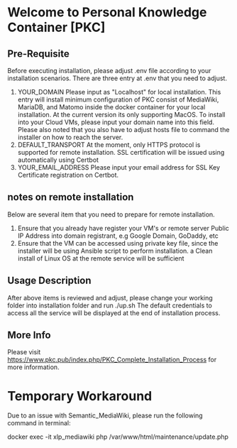 # Welcome to Personal Knowledge Container [PKC]

## Pre-Requisite
Before executing installation, please adjust .env file according to your installation scenarios.
There are three entry at .env that you need to adjust. 
1. YOUR_DOMAIN
Please input as "Localhost" for local installation. This entry will install minimum configuration of PKC consist of MediaWiki, MariaDB, and Matomo inside the docker container for your local installation. At the current version its only supporting MacOS.
To install into your Cloud VMs, please input your domain name into this field. Please also noted that you also have to adjust hosts file to command the installer on how to reach the server.
2. DEFAULT_TRANSPORT
At the moment, only HTTPS protocol is supported for remote installation. SSL certification will be issued using automatically using Certbot
3. YOUR_EMAIL_ADDRESS
Please input your email address for SSL Key Certificate registration on Certbot.

## notes on remote installation
Below are several item that you need to prepare for remote installation.
1. Ensure that you already have register your VM's or remote server Public IP Address into domain registrant, e.g Google Domain, GoDaddy, etc
2. Ensure that the VM can be accessed using private key file, since the installer will be using Ansible script to perform installation. a Clean install of Linux OS at the remote service will be sufficient

## Usage Description
After above items is reviewed and adjust, please change your working folder into installation folder and run ./up.sh
The default credentials to access all the service will be displayed at the end of installation process.

## More Info
Please visit https://www.pkc.pub/index.php/PKC_Complete_Installation_Process for more information.

# Temporary Workaround 
Due to an issue with Semantic_MediaWiki, please run the following command in terminal:

docker exec -it xlp_mediawiki php /var/www/html/maintenance/update.php
